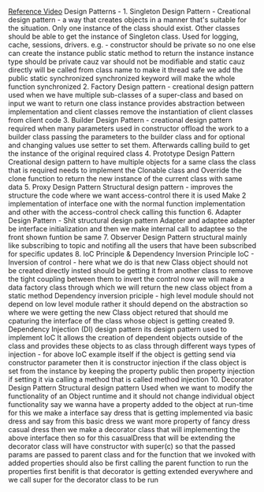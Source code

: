 [Reference Video](https://www.youtube.com/watch?v=AB0gaAg9jwI&list=PLt4nG7RVVk1h9lxOYSOGI9pcP3I5oblbx&index=5)
Design Patterns - 
    1. Singleton Design Pattern - 
        Creational design pattern - a way that creates objects in a manner that's suitable for the situation.
        Only one instance of the class should exist.
        Other classes should be able to get the instance of Singleton class.
        Used for logging, cache, sessions, drivers.
        e.g. - constructor should be private so no one else can create the instance
        public static method to return the instance
        instance type should be private cauz var should not be modifiable and static cauz directly will be called from class name
        to make it thread safe we add the public static synchronized
        synchronized keyword will make the whole function synchronized
    2. Factory Design pattern - 
        creational design pattern
        used when we have multiple sub-classes of a super-class and based on input we want to return one class instance
        provides abstraction between implementation and client classes
        remove the instantiation of client classes from client code
    3. Builder Design Pattern - 
        creational design pattern 
        required when many parameters used in constructor
        offload the work to a builder class passing the parameters to the builder class and for optional 
        and changing values use setter to set them. Afterwards calling build to get the instance of the original required class
    4. Prototype Design Pattern
        Creational design pattern
        to have multiple objects for a same class
        the class that is required needs to implement the Clonable class and Override the clone function to return 
        the new instance of the current class with same data
    5. Proxy Design Pattern
        Structural design pattern - improves the structure the code
        where we want access-control there it is used
        Make 2 implementation of interface one with the normal function implementation and other with the access-control check calling this function
    6. Adapter Design Pattern - Shit
        structural design pattern
        Adapter and adaptee adapter be interface initialization and then we make internal call to adaptee so the front shown funtion be same
    7. Observer Design Pattern
        structural
        mainly like subscribing to topic and notifing all the users that have been subscribed for specific updates
    8. IoC Principle & Dependency Inversion Principle
        IoC - Inversion of control - here what we do is that new Class object should not be created directly 
        insted should be getting it from another class to remove the tight coupling between them
        to invert the control now we will make a data factory class through which we will return the new class object from a static method 
        Dependency inversion priciple - high level module should not depend on low level module rather it should depend on the abstraction
        so where we were getting the new Class object retured that should me cpaturing the interface of the class whose object is getting created
    9. Dependency Injection (DI) design pattern
        its design pattern used to implement IoC
        It allows the creation of dependent objects outside of the class and provides these objects to as class through different ways
        types of injection -
            for above IoC example itself if the object is getting send via constructor parameter then it is constructor injection
            if the class object is set from the instance by keeping the property public then property injection
            if setting it via calling a method that is called method injection
    10. Decorator Design Pattern
        Structural design pattern
        Used when we want to modify the functionality of an Object runtime and it should not change individual object functionality
        say we wanna have a property added to the object at run-time for this we make a interface say dress that is getting implemented via basic dress and say from this basic dress we want more property of fancy dress casual dress
        then we make a decorator class that will implementing the above interface then 
        so for this casualDress that will be extending the decorator class will have constructor with super(c) so that the passed params are passed to parent class and for the function that we invoked with added properties should also be first calling the parent function to run the properties first
        benifit is that decorator is getting extended everywhere and we call super for the decorator class to be run
